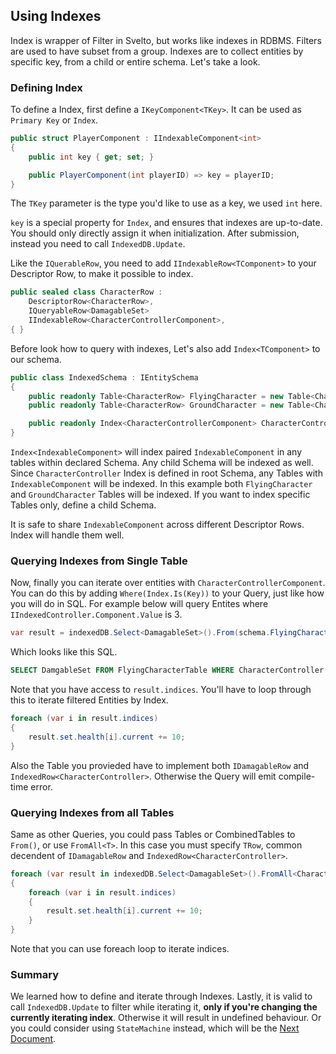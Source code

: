 ## Using Indexes
Index is wrapper of Filter in Svelto, but works like indexes in RDBMS. Filters are used to have subset from a group. Indexes are to collect entities by specific key, from a child or entire schema. Let's take a look.

### Defining Index
To define a Index, first define a `IKeyComponent<TKey>`. It can be used as `Primary Key` or `Index`.

```csharp
public struct PlayerComponent : IIndexableComponent<int>
{
    public int key { get; set; }

    public PlayerComponent(int playerID) => key = playerID;
}
```
The `TKey` parameter is the type you'd like to use as a key, we used `int` here.

`key` is a special property for `Index`, and ensures that indexes are up-to-date. You should only directly assign it when initialization. After submission, instead you need to call `IndexedDB.Update`.

Like the `IQuerableRow`, you need to add `IIndexableRow<TComponent>` to your Descriptor Row, to make it possible to index.

```csharp
public sealed class CharacterRow :
    DescriptorRow<CharacterRow>,
    IQueryableRow<DamagableSet>
    IIndexableRow<CharacterControllerComponent>,
{ }
```

Before look how to query with indexes, Let's also add `Index<TComponent>` to our schema.
```csharp
public class IndexedSchema : IEntitySchema
{
    public readonly Table<CharacterRow> FlyingCharacter = new Table<CharacterRow>();
    public readonly Table<CharacterRow> GroundCharacter = new Table<CharacterRow>();

    public readonly Index<CharacterControllerComponent> CharacterController = new Index<CharacterControllerComponent>();
}
```
`Index<IndexableComponent>` will index paired `IndexableComponent` in any tables within declared Schema. Any child Schema will be indexed as well. Since `CharacterController` Index is defined in root Schema, any Tables with `IndexableComponent` will be indexed. In this example both `FlyingCharacter` and `GroundCharacter` Tables will be indexed. If you want to index specific Tables only, define a child Schema.

It is safe to share `IndexableComponent` across different Descriptor Rows. Index will handle them well.

### Querying Indexes from Single Table
Now, finally you can iterate over entities with `CharacterControllerComponent`. You can do this by adding `Where(Index.Is(Key))` to your Query, just like how you will do in SQL. For example below will query Entites where `IIndexedController.Component.Value` is 3.
```csharp
var result = indexedDB.Select<DamagableSet>().From(schema.FlyingCharacter).Where(schema.CharacterController.Is(3)).Entities();
```
Which looks like this SQL.
```sql
SELECT DamgableSet FROM FlyingCharacterTable WHERE CharacterController = 3;
```
Note that you have access to `result.indices`. You'll have to loop through this to iterate filtered Entities by Index.
```csharp
foreach (var i in result.indices)
{
    result.set.health[i].current += 10;
}
```
Also the Table you provieded have to implement both `IDamagableRow` and `IndexedRow<CharacterController>`. Otherwise the Query will emit compile-time error.

### Querying Indexes from all Tables
Same as other Queries, you could pass Tables or CombinedTables to `From()`, or use `FromAll<T>`. In this case you must specify `TRow`, common decendent of `IDamagableRow` and `IndexedRow<CharacterController>`.
```csharp
foreach (var result in indexedDB.Select<DamagableSet>().FromAll<CharacterRow>().Where(schema.CharacterController.Is(3)).Entities())
{
    foreach (var i in result.indices)
    {
        result.set.health[i].current += 10;
    }
}
```
Note that you can use foreach loop to iterate indices.

### Summary
We learned how to define and iterate through Indexes. Lastly, it is valid to call `IndexedDB.Update` to filter while iterating it, **only if you're changing the currently iterating index**. Otherwise it will result in undefined behaviour. Or you could consider using `StateMachine` instead, which will be the [Next Document](advanced-state-machines.md).
